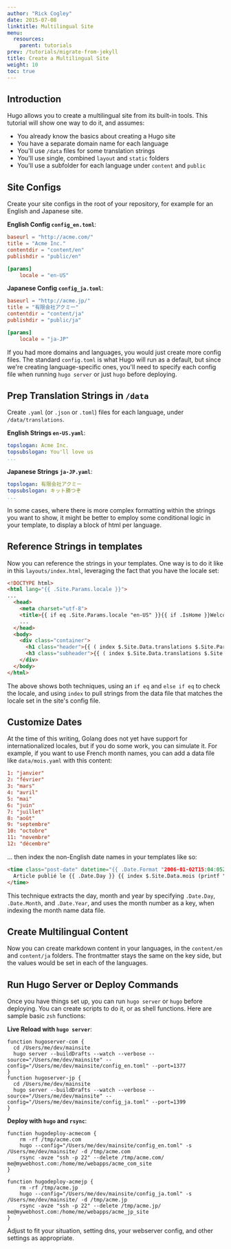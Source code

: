 ```yaml
---
author: "Rick Cogley"
date: 2015-07-08
linktitle: Multilingual Site
menu:
  resources:
    parent: tutorials
prev: /tutorials/migrate-from-jekyll
title: Create a Multilingual Site
weight: 10
toc: true
---
```


## Introduction

Hugo allows you to create a multilingual site from its built-in tools. This tutorial will show one way to do it, and assumes:

* You already know the basics about creating a Hugo site
* You have a separate domain name for each language
* You'll use `/data` files for some translation strings
* You'll use single, combined `layout` and `static` folders
* You'll use a subfolder for each language under `content` and `public`

## Site Configs

Create your site configs in the root of your repository, for example for an English and Japanese site.

**English Config `config_en.toml`**:

~~~toml
baseurl = "http://acme.com/"
title = "Acme Inc."
contentdir = "content/en"
publishdir = "public/en"

[params]
    locale = "en-US"
~~~

**Japanese Config `config_ja.toml`**:

~~~toml
baseurl = "http://acme.jp/"
title = "有限会社アクミー"
contentdir = "content/ja"
publishdir = "public/ja"

[params]
    locale = "ja-JP"
~~~

If you had more domains and languages, you would just create more config files. The standard `config.toml` is what Hugo will run as a default, but since we're creating language-specific ones, you'll need to specify each config file when running `hugo server` or just `hugo` before deploying.

## Prep Translation Strings in `/data`

Create `.yaml` (or `.json` or `.toml`) files for each language, under `/data/translations`.

**English Strings `en-US.yaml`**:

~~~yaml
topslogan: Acme Inc.
topsubslogan: You'll love us
...
~~~

**Japanese Strings `ja-JP.yaml`**:

~~~yaml
topslogan: 有限会社アクミー
topsubslogan: キット勝つぞ
...
~~~

In some cases, where there is more complex formatting within the strings you want to show, it might be better to employ some conditional logic in your template, to display a block of html per language.

## Reference Strings in templates

Now you can reference the strings in your templates. One way is to do it like in this `layouts/index.html`, leveraging the fact that you have the locale set:

~~~html
<!DOCTYPE html>
<html lang="{{ .Site.Params.locale }}">
...
  <head>
    <meta charset="utf-8">
    <title>{{ if eq .Site.Params.locale "en-US" }}{{ if .IsHome }}Welcome to {{ end }}{{ end }}{{ .Title }}{{ if eq .Site.Params.locale "ja-JP" }}{{ if .IsHome }}へようこそ{{ end }}{{ end }}{{ if ne .Title .Site.Title }} : {{ .Site.Title }}{{ end }}</title>
    ...
  </head>
  <body>
    <div class="container">
      <h1 class="header">{{ ( index $.Site.Data.translations $.Site.Params.locale ).topslogan }}</h1>
      <h3 class="subheader">{{ ( index $.Site.Data.translations $.Site.Params.locale ).topsubslogan }}</h3>
    </div>
  </body>
</html>
~~~

The above shows both techniques, using an `if eq` and `else if eq` to check the locale, and using `index` to pull strings from the data file that matches the locale set in the site's config file.

## Customize Dates

At the time of this writing, Golang does not yet have support for internationalized locales, but if you do some work, you can simulate it. For example, if you want to use French month names, you can add a data file like ``data/mois.yaml`` with this content:

~~~toml
1: "janvier"
2: "février"
3: "mars"
4: "avril"
5: "mai"
6: "juin"
7: "juillet"
8: "août"
9: "septembre"
10: "octobre"
11: "novembre"
12: "décembre"
~~~

... then index the non-English date names in your templates like so:

~~~html
<time class="post-date" datetime="{{ .Date.Format "2006-01-02T15:04:05Z07:00" | safeHTML }}">
  Article publié le {{ .Date.Day }} {{ index $.Site.Data.mois (printf "%d" .Date.Month) }} {{ .Date.Year }} (dernière modification le {{ .Lastmod.Day }} {{ index $.Site.Data.mois (printf "%d" .Lastmod.Month) }} {{ .Lastmod.Year }})
</time>
~~~

This technique extracts the day, month and year by specifying ``.Date.Day``, ``.Date.Month``, and ``.Date.Year``, and uses the month number as a key, when indexing the month name data file.  

## Create Multilingual Content

Now you can create markdown content in your languages, in the `content/en` and `content/ja` folders. The frontmatter stays the same on the key side, but the values would be set in each of the languages.

## Run Hugo Server or Deploy Commands

Once you have things set up, you can run `hugo server` or `hugo` before deploying. You can create scripts to do it, or as shell functions. Here are sample basic `zsh` functions:

**Live Reload with `hugo server`**:

~~~shell
function hugoserver-com {
  cd /Users/me/dev/mainsite
  hugo server --buildDrafts --watch --verbose --source="/Users/me/dev/mainsite" --config="/Users/me/dev/mainsite/config_en.toml" --port=1377
}
function hugoserver-jp {
  cd /Users/me/dev/mainsite
  hugo server --buildDrafts --watch --verbose --source="/Users/me/dev/mainsite" --config="/Users/me/dev/mainsite/config_ja.toml" --port=1399
}
~~~

**Deploy with `hugo` and `rsync`**:

~~~shell
function hugodeploy-acmecom {
    rm -rf /tmp/acme.com
    hugo --config="/Users/me/dev/mainsite/config_en.toml" -s /Users/me/dev/mainsite/ -d /tmp/acme.com
    rsync -avze "ssh -p 22" --delete /tmp/acme.com/ me@mywebhost.com:/home/me/webapps/acme_com_site
}

function hugodeploy-acmejp {
    rm -rf /tmp/acme.jp
    hugo --config="/Users/me/dev/mainsite/config_ja.toml" -s /Users/me/dev/mainsite/ -d /tmp/acme.jp
    rsync -avze "ssh -p 22" --delete /tmp/acme.jp/ me@mywebhost.com:/home/me/webapps/acme_jp_site
}
~~~

Adjust to fit your situation, setting dns, your webserver config, and other settings as appropriate.
